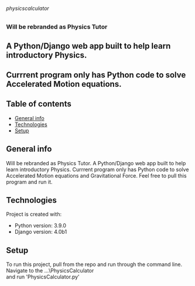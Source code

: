 ###### physicscalculator

### Will be rebranded as Physics Tutor
## A Python/Django web app built to help learn introductory Physics.
## Currrent program only has Python code to solve Accelerated Motion equations.

## Table of contents
* [General info](#general-info)
* [Technologies](#technologies)
* [Setup](#setup)

## General info
Will be rebranded as Physics Tutor.
A Python/Django web app built to help learn introductory Physics.
Currrent program only has Python code to solve Accelerated Motion equations and Gravitational Force.
Feel free to pull this program and run it.
	
## Technologies
Project is created with:
* Python version: 3.9.0
* Django version: 4.0b1

	
## Setup
To run this project, pull from the repo and run through the command line.
Navigate to the ...\PhysicsCalculator\
and run 'PhysicsCalculator.py'
